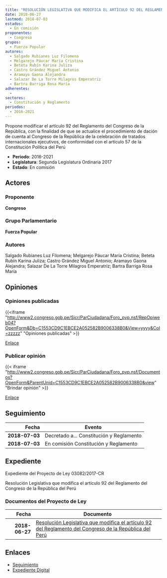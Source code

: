 ```yaml
---
title: "RESOLUCIÓN LEGISLATIVA QUE MODIFICA EL ARTÍCULO 92 DEL REGLAMENTO DEL CONGRESO DE LA REPÚBLICA"
date: 2018-06-27
lastmod: 2018-07-03
estados: 
  - En comisión
proponentes: 
  - Congreso
grupos: 
  - Fuerza Popular
autores: 
  - Salgado Rubianes Luz Filomena
  - Melgarejo Páucar María Cristina
  - Beteta Rubín Karina Juliza
  - Castro Grández Miguel Antonio
  - Aramayo Gaona Alejandra
  - Salazar De La Torre Milagros Emperatriz
  - Bartra Barriga Rosa María
adherentes: 
  - 
sectores: 
  - Constitución y Reglamento
periodos: 
  - 2016-2021
---
```


Propone modificar el artículo 92 del Reglamento del Congreso de la República, con la finalidad de que se actualice el procedimiento de dación de cuenta al Congreso de la República de la celebración de tratados internacionales ejecutivos, de conformidad con el artículo 57 de la Constitución Política del Perú

- **Periodo**: 2016-2021
- **Legislatura**: Segunda Legislatura Ordinaria 2017
- **Estado**: En comisión

## Actores

### Proponente

**Congreso**

### Grupo Parlamentario

**Fuerza Popular**

### Autores

Salgado Rubianes Luz Filomena; Melgarejo Páucar María Cristina; Beteta Rubín Karina Juliza; Castro Grández Miguel Antonio; Aramayo Gaona Alejandra; Salazar De La Torre Milagros Emperatriz; Bartra Barriga Rosa María


## Opiniones

### Opiniones publicadas

{{<iframe "http://www2.congreso.gob.pe/Sicr/ParCiudadana/Foro_pvp.nsf/RepOpiweb04?OpenForm&Db=C1553CD9C1EBCE2A052582B9006338B0&View=yyyy&Col=zzzzz" "Opiniones publicadas" >}}

[Enlace](http://www2.congreso.gob.pe/Sicr/ParCiudadana/Foro_pvp.nsf/RepOpiweb04?OpenForm&Db=C1553CD9C1EBCE2A052582B9006338B0&View=yyyy&Col=zzzzz)
### Publicar opinión

{{< iframe "http://www2.congreso.gob.pe/Sicr/ParCiudadana/Foro_pvp.nsf/Documentos?OpenForm&ParentUnid=C1553CD9C1EBCE2A052582B9006338B0&view" "Brindar opinión" >}}

[Enlace](http://www2.congreso.gob.pe/Sicr/ParCiudadana/Foro_pvp.nsf/Documentos?OpenForm&ParentUnid=C1553CD9C1EBCE2A052582B9006338B0&view)

## Seguimiento

| Fecha | Evento |
|------:|--------|
| **2018-07-03** | Decretado a... Constitución y Reglamento|
| **2018-07-03** | En comisión Constitución y Reglamento|


## Expediente

Expediente del Proyecto de Ley 03082/2017-CR

Resolución Legislativa que modifica el artículo 92 del Reglamento del Congreso de la República del Perú


### Documentos del Proyecto de Ley

| Fecha | Documento |
|------:|--------|
| **2018-06-27** | [Resolución Legislativa que modifica el artículo 92 del Reglamento del Congreso de la República del Perú](http://www.leyes.congreso.gob.pe/Documentos/2016_2021/Proyectos_de_Ley_y_de_Resoluciones_Legislativas/PL0308220180627.PDF) |

## Enlaces 

- [Seguimiento](http://www2.congreso.gob.pehttp://www2.congreso.gob.pe/Sicr/TraDocEstProc/CLProLey2016.nsf/f7fff46988ca05b1052578e100829cc7/d17859f871666af7052582b9006149ed?OpenDocument)
- [Expediente Digital](http://www2.congreso.gob.pehttp://www2.congreso.gob.pe/Sicr/TraDocEstProc/CLProLey2016.nsf/f7fff46988ca05b1052578e100829cc7/d17859f871666af7052582b9006149ed?OpenDocument&Click=05257FB7005EB655.eb71d0cf91d8294e05256cdf006b5706/$Body/0.1C6C)

